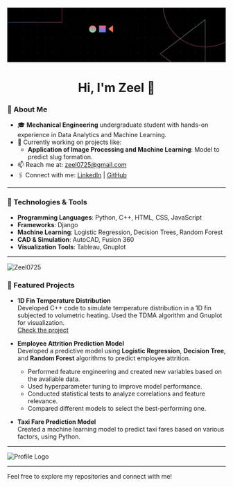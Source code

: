 ![Banner](PIC.png)

<h1 align="center">Hi, I'm Zeel 👋</h1>



### 🚀 About Me

- 🎓 **Mechanical Engineering** undergraduate student with hands-on experience in Data Analytics and Machine Learning.
- 🔭 Currently working on projects like:
  - **Application of Image Processing and Machine Learning**: Model to predict slug formation.
- 📫 Reach me at: [zeel0725@gmail.com](mailto:zeel0725@gmail.com)
- 🖇️ Connect with me: [LinkedIn](http://www.linkedin.com/in/Zeel2212) | [GitHub](https://github.com/Zeel0725)

---

### 🔧 Technologies & Tools

- **Programming Languages**: Python, C++, HTML, CSS, JavaScript
- **Frameworks**: Django
- **Machine Learning**: Logistic Regression, Decision Trees, Random Forest
- **CAD & Simulation**: AutoCAD, Fusion 360
- **Visualization Tools**: Tableau, Gnuplot

---

<p><img align="center" src="https://github-readme-stats.vercel.app/api/top-langs?username=Zeel0725&show_icons=true&locale=en&layout=compact" alt="Zeel0725" /></p>


### 🌟 Featured Projects

- **1D Fin Temperature Distribution**  
  Developed C++ code to simulate temperature distribution in a 1D fin subjected to volumetric heating. Used the TDMA algorithm and Gnuplot for visualization.  
  [Check the project](https://github.com/Zeel0725/1D-Fin-Temperature-Distribution)

- **Employee Attrition Prediction Model**  
  Developed a predictive model using **Logistic Regression**, **Decision Tree**, and **Random Forest** algorithms to predict employee attrition.  
  - Performed feature engineering and created new variables based on the available data.
  - Used hyperparameter tuning to improve model performance.
  - Conducted statistical tests to analyze correlations and feature relevance.
  - Compared different models to select the best-performing one.

- **Taxi Fare Prediction Model**  
  Created a machine learning model to predict taxi fares based on various factors, using Python.  
 

---

![Profile Logo](https://your-image-url.com/logo.png)

---

Feel free to explore my repositories and connect with me!

